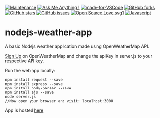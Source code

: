 [![Maintenance](https://img.shields.io/badge/Maintained%3F-yes-green.svg)](https://GitHub.com/Naereen/StrapDown.js/graphs/commit-activity)
[![Ask Me Anything !](https://img.shields.io/badge/Ask%20me-anything-1abc9c.svg)](https://GitHub.com/Naereen/ama)
[![made-for-VSCode](https://img.shields.io/badge/Made%20for-VSCode-1f425f.svg)](https://code.visualstudio.com/)
[![GitHub forks](https://img.shields.io/github/forks/saswatamcode/nodejs-weather-app.svg?style=social&label=Fork&maxAge=2592000)](https://GitHub.com/saswatamcode/nodejs-weather-app/network/)
[![GitHub stars](https://img.shields.io/github/stars/saswatamcode/nodejs-weather-app.svg?style=social&label=Star&maxAge=2592000)](https://GitHub.com/saswatamcode/nodejs-weather-app/stargazers/)
[![GitHub issues](https://img.shields.io/github/issues/saswatamcode/nodejs-weather-app.svg)](https://GitHub.com/saswatamcode/nodejs-weather-app/issues/)
[![Open Source Love svg1](https://badges.frapsoft.com/os/v1/open-source.svg?v=103)](https://github.com/ellerbrock/open-source-badges/)
[![Javascript](https://badges.frapsoft.com/javascript/code/javascript.svg?v=101)](https://github.com/ellerbrock/javascript-badges/)

# nodejs-weather-app
A basic Nodejs weather application made using OpenWeatherMap API.

[Sign Up](https://home.openweathermap.org/users/sign_up) on OpenWeatherMap and change the apiKey in server.js to your respective API key.

Run the web app locally:
```
npm install request --save
npm install express --save
npm install body-parser --save
npm install ejs --save
node server.js
//Now open your browser and visit: localhost:3000
```
App is hosted [here](https://fierce-falls-59017.herokuapp.com/)
